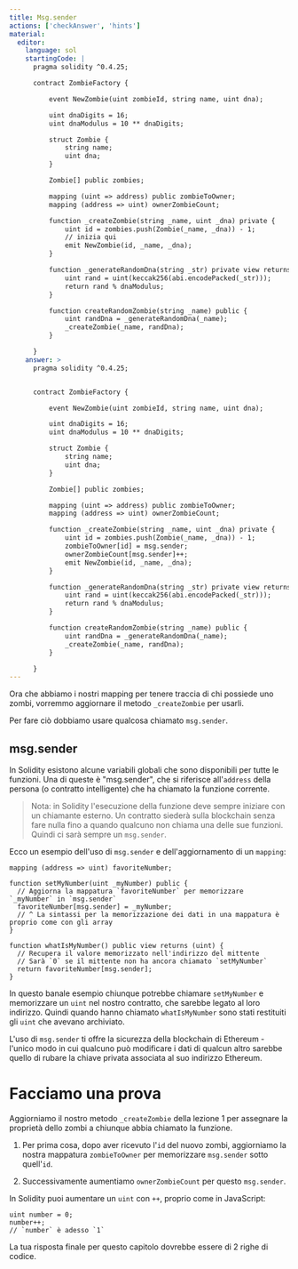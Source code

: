 ```yaml
---
title: Msg.sender
actions: ['checkAnswer', 'hints']
material:
  editor:
    language: sol
    startingCode: |
      pragma solidity ^0.4.25;

      contract ZombieFactory {

          event NewZombie(uint zombieId, string name, uint dna);

          uint dnaDigits = 16;
          uint dnaModulus = 10 ** dnaDigits;

          struct Zombie {
              string name;
              uint dna;
          }

          Zombie[] public zombies;

          mapping (uint => address) public zombieToOwner;
          mapping (address => uint) ownerZombieCount;

          function _createZombie(string _name, uint _dna) private {
              uint id = zombies.push(Zombie(_name, _dna)) - 1;
              // inizia qui
              emit NewZombie(id, _name, _dna);
          }

          function _generateRandomDna(string _str) private view returns (uint) {
              uint rand = uint(keccak256(abi.encodePacked(_str)));
              return rand % dnaModulus;
          }

          function createRandomZombie(string _name) public {
              uint randDna = _generateRandomDna(_name);
              _createZombie(_name, randDna);
          }

      }
    answer: >
      pragma solidity ^0.4.25;


      contract ZombieFactory {

          event NewZombie(uint zombieId, string name, uint dna);

          uint dnaDigits = 16;
          uint dnaModulus = 10 ** dnaDigits;

          struct Zombie {
              string name;
              uint dna;
          }

          Zombie[] public zombies;

          mapping (uint => address) public zombieToOwner;
          mapping (address => uint) ownerZombieCount;

          function _createZombie(string _name, uint _dna) private {
              uint id = zombies.push(Zombie(_name, _dna)) - 1;
              zombieToOwner[id] = msg.sender;
              ownerZombieCount[msg.sender]++;
              emit NewZombie(id, _name, _dna);
          }

          function _generateRandomDna(string _str) private view returns (uint) {
              uint rand = uint(keccak256(abi.encodePacked(_str)));
              return rand % dnaModulus;
          }

          function createRandomZombie(string _name) public {
              uint randDna = _generateRandomDna(_name);
              _createZombie(_name, randDna);
          }

      }
---
```


Ora che abbiamo i nostri mapping per tenere traccia di chi possiede uno zombi, vorremmo aggiornare il metodo `_createZombie` per usarli.

Per fare ciò dobbiamo usare qualcosa chiamato `msg.sender`.

## msg.sender

In Solidity esistono alcune variabili globali che sono disponibili per tutte le funzioni. Una di queste è "msg.sender", che si riferisce all'`address` della persona (o contratto intelligente) che ha chiamato la funzione corrente.

> Nota: in Solidity l'esecuzione della funzione deve sempre iniziare con un chiamante esterno. Un contratto siederà sulla blockchain senza fare nulla fino a quando qualcuno non chiama una delle sue funzioni. Quindi ci sarà sempre un `msg.sender`.

Ecco un esempio dell'uso di `msg.sender` e dell'aggiornamento di un `mapping`:

```
mapping (address => uint) favoriteNumber;

function setMyNumber(uint _myNumber) public {
  // Aggiorna la mappatura `favoriteNumber` per memorizzare `_myNumber` in `msg.sender`
  favoriteNumber[msg.sender] = _myNumber;
  // ^ La sintassi per la memorizzazione dei dati in una mappatura è proprio come con gli array
}

function whatIsMyNumber() public view returns (uint) {
  // Recupera il valore memorizzato nell'indirizzo del mittente
  // Sarà `0` se il mittente non ha ancora chiamato `setMyNumber`
  return favoriteNumber[msg.sender];
}
```

In questo banale esempio chiunque potrebbe chiamare `setMyNumber` e memorizzare un `uint` nel nostro contratto, che sarebbe legato al loro indirizzo. Quindi quando hanno chiamato `whatIsMyNumber` sono stati restituiti gli `uint` che avevano archiviato.

L'uso di `msg.sender` ti offre la sicurezza della blockchain di Ethereum - l'unico modo in cui qualcuno può modificare i dati di qualcun altro sarebbe quello di rubare la chiave privata associata al suo indirizzo Ethereum.

# Facciamo una prova

Aggiorniamo il nostro metodo `_createZombie` della lezione 1 per assegnare la proprietà dello zombi a chiunque abbia chiamato la funzione.

1. Per prima cosa, dopo aver ricevuto l'`id` del nuovo zombi, aggiorniamo la nostra mappatura `zombieToOwner` per memorizzare `msg.sender` sotto quell'`id`.

2. Successivamente aumentiamo `ownerZombieCount` per questo `msg.sender`.

In Solidity puoi aumentare un `uint` con `++`, proprio come in JavaScript:

```
uint number = 0;
number++;
// `number` è adesso `1`
```

La tua risposta finale per questo capitolo dovrebbe essere di 2 righe di codice.
